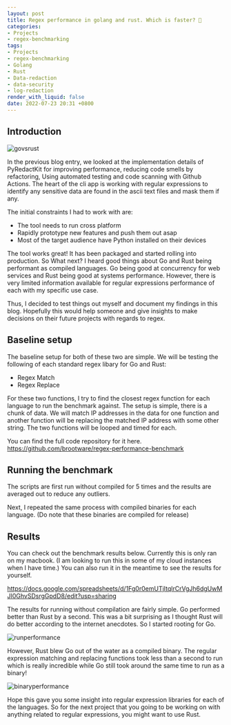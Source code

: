 ```yaml
---
layout: post
title: Regex performance in golang and rust. Which is faster? 🤔
categories:
- Projects
- regex-benchmarking
tags:
- Projects
- regex-benchmarking
- Golang
- Rust
- Data-redaction
- data-security
- log-redaction
render_with_liquid: false
date: 2022-07-23 20:31 +0800
---
```

## Introduction

![govsrust](https://bn1304files.storage.live.com/y4m5enid01oWP4nY4T9-JbCMae1YcrKYl9mZZMDlvToSHzAFEzd7SnVVJ9G0WB9vjEK7CtM1M-3UAXXApf-hxy_gEiM86J0KrGZ8dagQve6Z_jQYBZ-vnjJBDfwY4-KD02GA_puH508PcFHi9qGVfp9nCNVQMLrttqP5olLUKNr_dveADV45L6d77pl6vH3tYtT?width=744&height=350&cropmode=none)

In the previous blog entry, we looked at the implementation details of PyRedactKit for improving performance, reducing code smells by refactoring, Using automated testing and code scanning with Github Actions. The heart of the cli app is working with regular expressions to identify any sensitive data are found in the ascii text files and mask them if any.

The initial constraints I had to work with are:

* The tool needs to run cross platform
* Rapidly prototype new features and push them out asap
* Most of the target audience have Python installed on their devices

The tool works great! It has been packaged and started rolling into production. So What next? I heard good things about Go and Rust being performant as compiled languages. Go being good at concurrency for web services and Rust being good at systems performance. However, there is very limited information available for regular expressions performance of each with my specific use case.

Thus, I decided to test things out myself and document my findings in this blog. Hopefully this would help someone and give insights to make decisions on their future projects with regards to regex.

## Baseline setup

The baseline setup for both of these two are simple. We will be testing the following of each standard regex libary for Go and Rust:

* Regex Match
* Regex Replace

For these two functions, I try to find the closest regex function for each language to run the benchmark against. The setup is simple, there is a chunk of data. We will match IP addresses in the data for one function and another function will be replacing the matched IP address with some other string. The two functions will be looped and timed for each.

You can find the full code repository for it here.
<https://github.com/brootware/regex-performance-benchmark>

## Running the benchmark

The scripts are first run without compiled for 5 times and the results are averaged out to reduce any outliers.

Next, I repeated the same process with compiled binaries for each language. (Do note that these binaries are compiled for release)

## Results

You can check out the benchmark results below. Currently this is only ran on my macbook. (I am looking to run this in some of my cloud instances when I have time.) You can also run it in the meantime to see the results for yourself.

<https://docs.google.com/spreadsheets/d/1Fg0r0emUTjItqlrCrVgJh6dgUwMJI0GhvSDsrgGpdD8/edit?usp=sharing>

The results for running without compilation are fairly simple. Go performed better than Rust by a second. This was a bit surprising as I thought Rust will do better according to the internet anecdotes. So I started rooting for Go.

![runperformance](https://bn1304files.storage.live.com/y4mH8hsZauKUUkjEZY6roZGRE3PNxZ3PaEmAfCXIRogUJTVqqNWBZ2x-OCInfa4h6qP4_0n5KboNwXfBEO_L26vPkz5k-Cy1ilpHwy_gD2neolrNrJcqII08lE0yyAUKcDXOYmMDimxGR6VsL5v2sU8uSrPd-dsuzsmlK0TD1Pa92Aa_mbPMd6sJyV42IbZGx-U?width=600&height=371&cropmode=none)

However, Rust blew Go out of the water as a compiled binary. The regular expression matching and replacing functions took less than a second to run which is really incredible while Go still took around the same time to run as a binary!

![binaryperformance](https://bn1304files.storage.live.com/y4mmtPcNM3svRX-433l7yj0lxKTCJO_9kxduoqgxb6aISqgoBDut4ZfzMbWTBmI_Iuan4PLCNC6_1WBpg8ClhizKfwTPvInlyPeVyEJt9SI1pOCrBBQvjsg1XoKRiEEaz6ntNRwMJAdlwmoPu3UgQ2dUQnQoWc62sHRS-VDXRoDCTv0YHEP-9_hJZH_12JJ28mC?width=600&height=371&cropmode=none)

Hope this gave you some insight into regular expression libraries for each of the languages. So for the next project that you going to be working on with anything related to regular expressions, you might want to use Rust.
